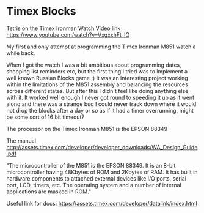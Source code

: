 # Timex Blocks
Tetris on the Timex Ironman Watch
Video link
https://www.youtube.com/watch?v=VxgxxhFt_IQ

My first and only attempt at programming the Timex Ironman M851 watch a while back. 

When I got the watch I was a bit ambitious about programming dates, shopping list reminders etc, but the first  thing I tried was to implement a  well known Russian Blocks game ;)
It was an interesting project working within the limitations of the M851 assembly and balancing the resources across different states. But after this I didn't feel like doing anything else with it.
It worked well enough I never got round to speeding it up as it went along and there was a strange bug I could never track down where it would not drop the blocks after a day or so as if it had a timer overrunning, might be some sort of 16 bit timeout?

The processor on the Timex Ironman M851 is the EPSON 88349

The manual 
http://assets.timex.com/developer/developer_downloads/WA_Design_Guide.pdf

"The microcontroller of the M851 is the EPSON 88349. It is an 8-bit microcontroller having 48Kbytes of
ROM and 2Kbytes of RAM. It has built in hardware components to attached external devices like I/O
ports, serial port, LCD, timers, etc. The operating system and a number of internal applications are masked
in ROM."


Useful link for docs:
https://assets.timex.com/developer/datalink/index.html
